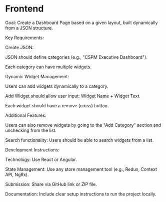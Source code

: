 # Frontend


Goal:
Create a Dashboard Page based on a given layout, built dynamically from a JSON structure.

Key Requirements:

Create JSON:

JSON should define categories (e.g., "CSPM Executive Dashboard").

Each category can have multiple widgets.

Dynamic Widget Management:

Users can add widgets dynamically to a category.

Add Widget should allow user input: Widget Name + Widget Text.

Each widget should have a remove (cross) button.

Additional Features:

Users can also remove widgets by going to the "Add Category" section and unchecking from the list.

Search functionality: Users should be able to search widgets from a list.

Development Instructions:

Technology: Use React or Angular.

State Management: Use any store management tool (e.g., Redux, Context API, NgRx).

Submission: Share via GitHub link or ZIP file.

Documentation: Include clear setup instructions to run the project locally.
